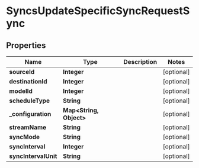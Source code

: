 

# SyncsUpdateSpecificSyncRequestSync


## Properties

| Name | Type | Description | Notes |
|------------ | ------------- | ------------- | -------------|
|**sourceId** | **Integer** |  |  [optional] |
|**destinationId** | **Integer** |  |  [optional] |
|**modelId** | **Integer** |  |  [optional] |
|**scheduleType** | **String** |  |  [optional] |
|**_configuration** | **Map&lt;String, Object&gt;** |  |  [optional] |
|**streamName** | **String** |  |  [optional] |
|**syncMode** | **String** |  |  [optional] |
|**syncInterval** | **Integer** |  |  [optional] |
|**syncIntervalUnit** | **String** |  |  [optional] |



